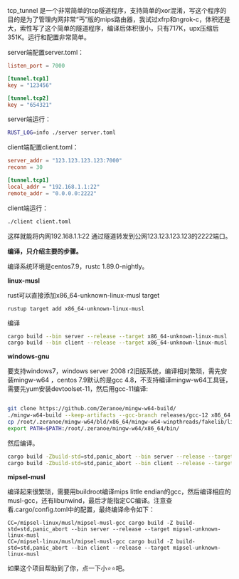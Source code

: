 tcp_tunnel 是一个非常简单的tcp隧道程序，支持简单的xor混淆，写这个程序的目的是为了管理内网非常“丐”版的mips路由器，我试过xfrp和ngrok-c，体积还是大，索性写了这个简单的隧道程序，编译后体积很小，只有717K，upx压缩后351K。运行和配置非常简单。

server端配置server.toml：

```toml
listen_port = 7000

[tunnel.tcp1]
key = "123456"

[tunnel.tcp2]
key = "654321"
```

server端运行：

```bash
RUST_LOG=info ./server server.toml
```



client端配置client.toml：

```toml
server_addr = "123.123.123.123:7000"
reconn = 30

[tunnel.tcp1]
local_addr = "192.168.1.1:22"
remote_addr = "0.0.0.0:2222"
```

client端运行：

```bash
./client client.toml
```

这样就能将内网192.168.1.1:22 通过隧道转发到公网123.123.123.123的2222端口。


**编译，只介绍主要的步骤。**

编译系统环境是centos7.9，rustc 1.89.0-nightly。

**linux-musl**

rust可以直接添加x86_64-unknown-linux-musl target

```
rustup target add x86_64-unknown-linux-musl
```

编译

```bash
cargo build --bin server --release --target x86_64-unknown-linux-musl
cargo build --bin client --release --target x86_64-unknown-linux-musl
```

**windows-gnu**

要支持windows7，windows server 2008 r2旧版系统，编译相对繁琐，需先安装mingw-w64 ，centos 7.9默认的是gcc 4.8，不支持编译mingw-w64工具链，需要先yum安装devtoolset-11，然后用gcc-11编译:

```bash

git clone https://github.com/Zeranoe/mingw-w64-build/
./mingw-w64-build --keep-artifacts --gcc-branch releases/gcc-12 x86_64     #中途失败，添加--cached-sources参数重新执行
cp /root/.zeranoe/mingw-w64/bld/x86_64/mingw-w64-winpthreads/fakelib/libgcc_eh.a /root/.zeranoe/mingw-w64/x86_64/lib/
export PATH=$PATH:/root/.zeranoe/mingw-w64/x86_64/bin/
```

然后编译。

```bash
cargo build -Zbuild-std=std,panic_abort --bin server --release --target x86_64-win7-windows-gnu
cargo build -Zbuild-std=std,panic_abort --bin client --release --target x86_64-win7-windows-gnu
```

**mipsel-musl**

编译起来很繁琐，需要用buildroot编译mips little endian的gcc，然后编译相应的musl-gcc，还有libunwind，最后才能指定CC编译。注意查看.cargo/config.toml中的配置，最终编译命令如下：

```
CC=/mipsel-linux/musl/mipsel-musl-gcc cargo build -Z build-std=std,panic_abort --bin server --release --target mipsel-unknown-linux-musl
CC=/mipsel-linux/musl/mipsel-musl-gcc cargo build -Z build-std=std,panic_abort --bin client --release --target mipsel-unknown-linux-musl
```

如果这个项目帮助到了你，点一下小⭐⭐吧。
